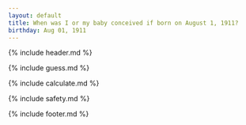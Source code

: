 ```yaml
---
layout: default
title: When was I or my baby conceived if born on August 1, 1911?
birthday: Aug 01, 1911
---
```


{% include header.md %}

{% include guess.md %}

{% include calculate.md %}

{% include safety.md %}

{% include footer.md %}



